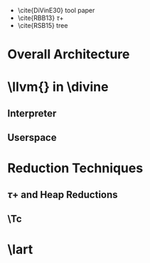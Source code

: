 *   \cite{DiVinE30} tool paper
*   \cite{RBB13} $\tau+$
*   \cite{RSB15} tree

# Overall Architecture

# \llvm{} in \divine

## Interpreter

## Userspace

# Reduction Techniques

## $\tau+$ and Heap Reductions

## \Tc

# \lart
